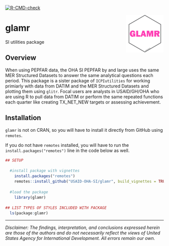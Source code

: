 <!-- badges: start -->
[![R-CMD-check](https://github.com/USAID-OHA-SI/glamr/workflows/R-CMD-check/badge.svg)](https://github.com/USAID-OHA-SI/glamr/actions)
<!-- badges: end -->

<img src='man/figures/logo.png' align="right" height="120" />

# glamr
SI utilities package

## Overview

When using PEPFAR data, the OHA SI PEPFAR by and large uses the same MER Structured Datasets to answer the same analytical questions each period. This package is a sister package of `ICPIutilities` for working primiarly with data from DATIM and the MER Structured Datasets and plotting them using `glitr`. Focal users are analysts in USAID/GH/OHA who are using R to pull data from DATIM or perform the same repeated functions each quarter like creating TX_NET_NEW targets or assessing achievement.


## Installation

`glamr` is not on CRAN, so you will have to install it directly from GitHub using `remotes`.

If you do not have `remotes` installed, you will have to run the `install.packages("remotes")` line in the code below as well.

``` r
## SETUP

  #install package with vignettes
    install.packages("remotes")
    remotes::install_github("USAID-OHA-SI/glamr", build_vignettes = TRUE)
    
  #load the package
    library(glamr)

## LIST TYPES OF STYLES INCLUDED WITH PACKAGE
  ls(package:glamr)
```


---

*Disclaimer: The findings, interpretation, and conclusions expressed herein are those of the authors and do not necessarily reflect the views of United States Agency for International Development. All errors remain our own.*

